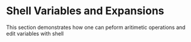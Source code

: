# Shell Variables and Expansions

This section demonstrates how one can peform aritimetic operations and edit variables  with shell
